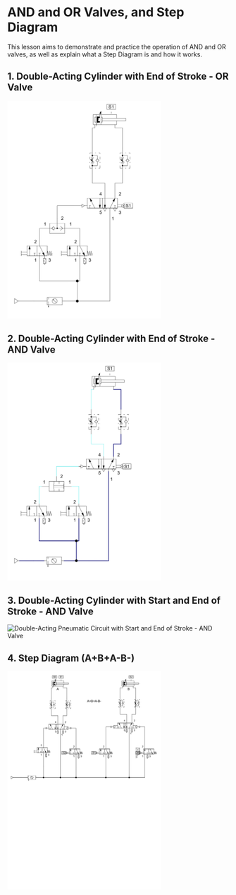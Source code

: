 # AND and OR Valves, and Step Diagram

This lesson aims to demonstrate and practice the operation of AND and OR valves, as well as explain what a Step Diagram is and how it works.

## 1. Double-Acting Cylinder with End of Stroke - OR Valve
<img src="./lesson_images/Circuito_Pneumático_de_Dupla_Ação_com_Fim_de_Curso_Válvula_OU.jpg" alt="Double-Acting Pneumatic Circuit - OR Valve" width="350"/>

## 2. Double-Acting Cylinder with End of Stroke - AND Valve
<img src="./lesson_images/Circuito_Pneumático_de_Dupla_Ação_com_Fim_de_Curso_Válvula_E.jpg" alt="Double-Acting Pneumatic Circuit - AND Valve" width="350"/>

## 3. Double-Acting Cylinder with Start and End of Stroke - AND Valve
<img src="Circuito_Pneumático_de_Dupla_Ação_com_Incio_e_Fim_de_Curso_Válvula_E.jpg" alt=
"Double-Acting Pneumatic Circuit with Start and End of Stroke - AND Valve" width="350"/>

## 4. Step Diagram (A+B+A-B-)
<img src="./lesson_images/Circuito_Pneumático_Diagram_Passo_Dois_Cilindros_Dupla_Ação.jpg" alt=
"Double-Acting Pneumatic Circuit with Step Diagram - Two Cylinders" width="350"/>




